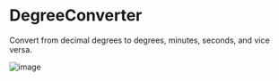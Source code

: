 # DegreeConverter
Convert from decimal degrees to degrees, minutes, seconds, and vice versa.

![image](https://user-images.githubusercontent.com/65067887/215242921-7f2cbf77-6f77-4473-ba03-5529ff0b5d55.png)
